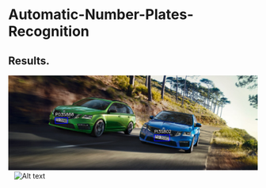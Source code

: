# Automatic-Number-Plates-Recognition

## Results.  
![Alt text](/output/auto33.jpg?raw=true) &nbsp; &nbsp;![Alt text](/screenshots/auto36.jpg?raw=true)
